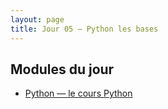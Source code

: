 ```yaml
---
layout: page
title: Jour 05 — Python les bases
---
```


## Modules du jour
- [Python — le cours Python](../modules/004_python-cours.md)